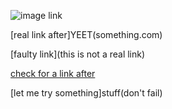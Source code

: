  
![image link](image.jpg)

[real link after]YEET(something.com)

[faulty link](this is not a real link)

[check for a link after](reallink.com)

[let me try something]stuff(don't fail)
